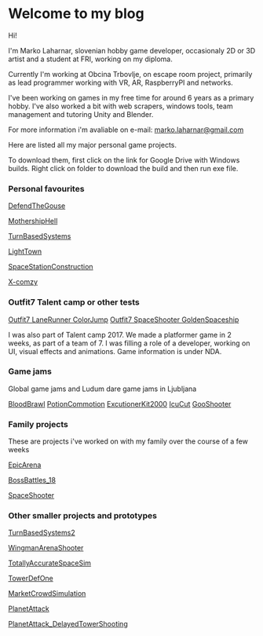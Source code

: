 # Welcome to my blog
Hi!

I'm Marko Laharnar, slovenian hobby game developer, occasionaly 2D or 3D artist and a student at FRI, working on my diploma.

Currently I'm working at Obcina Trbovlje, on escape room project, primarily as lead programmer working with VR, AR, RaspberryPI and networks.

I've been working on games in my free time for around 6 years as a primary hobby. I've also worked a bit with web scrapers, windows tools, team management and tutoring Unity and Blender.

For more information i'm avaliable on e-mail: 
marko.laharnar@gmail.com

Here are listed all my major personal game projects.

To download them, first click on the link for Google Drive with Windows builds. Right click on folder to download the build and then run exe file.

<!DOCTYPE html>
<html>
<body>
  <p> </p>
  
  <h3>Personal favourites</h3>
  
<a href="https://drive.google.com/open?id=1O8rbvGg8mPnQwxNmgN58a_6dTIjM-XPx" download>DefendTheGouse</a>
  
  <a href="https://drive.google.com/open?id=1oJgX8Km0Y5yD4Cm9u-8aaYyNDLu-zl_F" download>MothershipHell</a>
  
  <a href="https://drive.google.com/open?id=1oP6iQd1VEk8PedNvM4kx69upAAGyKSMg" download>TurnBasedSystems</a>
  
  <a href="https://drive.google.com/open?id=1ejYzFAg2CPrXs5MQSAuMKnYF-ZKed51i" download>LightTown</a>
  
  <a href="https://drive.google.com/open?id=1WLdkwkoYIafJA-2NIfnour7WC7w5O7_J" download>SpaceStationConstruction</a>
  
  <a href="https://drive.google.com/open?id=1pHGkzGrvDB6GMEKQUcnfkEtaIfPDpIi1" download>X-comzy</a>
  
  <h3>Outfit7 Talent camp or other tests</h3>
  <a href="https://drive.google.com/open?id=1N1VFltQ4hfzCijrBntWIv9Fq0_JnCQju" download>Outfit7 LaneRunner ColorJump</a>
  <a href="https://drive.google.com/open?id=1a9tddMZJOijascAsA7eFrjbP_FQquFuK" download>Outfit7 SpaceShooter GoldenSpaceship</a>
  <p>I was also part of Talent camp 2017. We made a platformer game in 2 weeks, as part of a team of 7. I was filling a role of a developer, working on UI, visual effects and animations. Game information is under NDA.</p>
  
  <h3>Game jams</h3>
  <p>Global game jams and Ludum dare game jams in Ljubljana</p>
  <a href="https://drive.google.com/open?id=1B3z49I48gm2Hrm0j77EfUZ-XHFm07nGO" download>BloodBrawl</a>
  <a href="https://drive.google.com/open?id=1Z8xmJx5z3Ul8XeleiH7pRQ9Ti2ghKOxw" download>PotionCommotion</a>
  <a href="https://drive.google.com/open?id=1Ij_8tz_4wdWu4-VlnbUuo8RerCnzXqbY" download>ExcutionerKit2000</a>  
  <a href="https://drive.google.com/open?id=1OlpjFQuX_CQ-gNA8nRnsSfLVSpuDwlEX" download>IcuCut</a>
  <a href="https://drive.google.com/open?id=19rpqzXiAwFXhZFwGyy3lKGH6lh8AMqlY" download>GooShooter</a>
  
  
  <h3>Family projects</h3>
  <p>These are projects i've worked on with my family over the course of a few weeks</p>
  <a href="https://drive.google.com/open?id=18e-v6mXPCbmNbPsl7dn1KCvEl3C0Yxko" download>EpicArena</a>
  
  <a href="https://drive.google.com/open?id=1u-SQaZXVwy-Mqj39OyVIh6m6dxUsyeKs" download>BossBattles_18</a>
  
  <a href="https://drive.google.com/open?id=1j8uqswVRO0segA8Myvb0FstddVOsNsWP" download>SpaceShooter</a>
  
  
  <h3>Other smaller projects and prototypes</h3>
  
  <a href="https://drive.google.com/open?id=1S90qJXA0G3QSlf8_v6QHEvBpgUtN6WvB" download>TurnBasedSystems2</a>
  
  <a href="https://drive.google.com/open?id=1HykHMzN3UvM9z3WHGzpYwb_iIITu1U7G" download>WingmanArenaShooter</a>
  
  <a href="https://drive.google.com/open?id=1uLeR3CJn5wr4NFN8byUl4IlhH2X4p8Z3" download>TotallyAccurateSpaceSim</a>
  
  <a href="https://drive.google.com/open?id=1da4AS7keu-ElUam4OguwtAQ67bJJUl4w" download>TowerDefOne</a>
  
  <a href="https://drive.google.com/open?id=1YaZoskX64SPCPDNv5JojwMI1w9k_oirj" download>MarketCrowdSimulation</a>
  
  <a href="https://drive.google.com/open?id=1NZ6KUxwLnPqMXSBPvK8SJ6k555HvQG1Z" download>PlanetAttack</a>
  
  <a href="https://drive.google.com/open?id=1fGKBJCn36Ehk8ZjqH_yUFU4FyHbAEcWu" download>PlanetAttack_DelayedTowerShooting</a>
  
  
</body>
</html>
